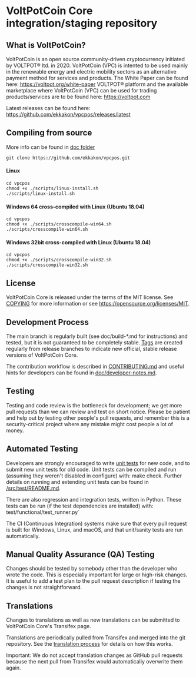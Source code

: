 VoltPotCoin Core integration/staging repository
===============================================

## What is VoltPotCoin?
VoltPotCoin is an open source community-driven cryptocurrency initiated by VOLTPOT® ltd. in 2020.
VoltPotCoin (VPC) is intented to be used mainly in the renewable energy and electric mobility sectors as an alternative payment method for services and products.
The White Paper can be found here: https://voltpot.org/white-paper
VOLTPOT® platform and the available marketplace where VoltPotCoin (VPC) can be used for trading products/services are to be found here: https://voltpot.com

Latest releases can be found here: https://github.com/ekkakon/vpcpos/releases/latest

## Compiling from source
More info can be found in [doc folder](doc/README.md)
```
git clone https://github.com/ekkakon/vpcpos.git
```

#### Linux
```
cd vpcpos
chmod +x ./scripts/linux-install.sh
./scripts/linux-install.sh
```

#### Windows 64 cross-compiled with Linux (Ubuntu 18.04)
```
cd vpcpos
chmod +x ./scripts/crosscompile-win64.sh
./scripts/crosscompile-win64.sh
```

#### Windows 32bit cross-compiled with Linux (Ubuntu 18.04)
```
cd vpcpos
chmod +x ./scripts/crosscompile-win32.sh
./scripts/crosscompile-win32.sh
```

## License
VoltPotCoin Core is released under the terms of the MIT license. See [COPYING](https://github.com/ekkakon/vpcpos/blob/main/COPYING) for more information or see https://opensource.org/licenses/MIT.

## Development Process

The main branch is regularly built (see doc/build-*.md for instructions) and tested, but it is not guaranteed to be completely stable. [Tags](https://github.com/ekkakon/vpcpos/tags) are created regularly from release branches to indicate new official, stable release versions of VoltPotCoin Core.

The contribution workflow is described in [CONTRIBUTING.md](https://github.com/ekkakon/vpcpos/blob/main/CONTRIBUTING.md) and useful hints for developers can be found in [doc/developer-notes.md](https://github.com/ekkakon/vpcpos/blob/main/doc/developer-notes.md).

## Testing

Testing and code review is the bottleneck for development; we get more pull requests than we can review and test on short notice. Please be patient and help out by testing other people's pull requests, and remember this is a security-critical project where any mistake might cost people a lot of money.

## Automated Testing

Developers are strongly encouraged to write [unit tests](https://github.com/ekkakon/vpcpos/blob/main/src/test/README.md) for new code, and to submit new unit tests for old code. Unit tests can be compiled and run (assuming they weren't disabled in configure) with: make check. Further details on running and extending unit tests can be found in [/src/test/README.md](https://github.com/ekkakon/vpcpos/blob/main/src/test/README.md).

There are also regression and integration tests, written in Python. These tests can be run (if the test dependencies are installed) with: test/functional/test_runner.py`

The CI (Continuous Integration) systems make sure that every pull request is built for Windows, Linux, and macOS, and that unit/sanity tests are run automatically.

## Manual Quality Assurance (QA) Testing

Changes should be tested by somebody other than the developer who wrote the code. This is especially important for large or high-risk changes. It is useful to add a test plan to the pull request description if testing the changes is not straightforward.

## Translations

Changes to translations as well as new translations can be submitted to VoltPotCoin Core's Transifex page.

Translations are periodically pulled from Transifex and merged into the git repository. See the [translation process](https://github.com/ekkakon/vpcpos/blob/main/doc/translation_process.md) for details on how this works.

Important: We do not accept translation changes as GitHub pull requests because the next pull from Transifex would automatically overwrite them again.
